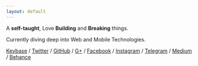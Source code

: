 ```yaml
---
layout: default
---
```


A <b>self-taught</b>, Love <b>Building</b> and <b>Breaking</b> things.

Currently diving deep into Web and Mobile Technologies.

[Keybase](https://keybase.io/pratheekhegde) / [Twitter](https://twitter.com/pratheekhegde) / [GitHub](https://github.com/pratheekhegde) / [G+](https://plus.google.com/+PratheekHegde) / [Facebook](https://facebook.com/pratheek.hegde) / [Instagram](https://www.instagram.com/pratheek_hegde/) / [Telegram](https://telegram.me/pratheekhegde) / [Medium](https://medium.com/@pratheekhegde) / [Behance](https://www.behance.net/pratheekhegde)

